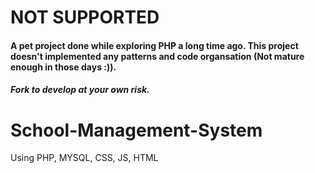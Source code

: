 # NOT SUPPORTED

#### A pet project done while exploring PHP a long time ago. This project doesn't implemented any patterns and code organsation (Not mature enough in those days :)). 

##### Fork to develop at your own risk.



# School-Management-System
Using PHP, MYSQL, CSS, JS, HTML
